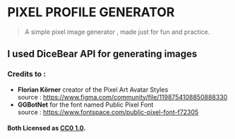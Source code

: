 # PIXEL PROFILE GENERATOR

> A simple pixel image generator , made just for fun and practice.

## I used **DiceBear API** for generating images

### Credits to :
- **Florian Körner** creator of the Pixel Art Avatar Styles <br/>
    source : https://www.figma.com/community/file/1198754108850888330
- **GGBotNet** for the font named Public Pixel Font <br/>
    source : https://www.fontspace.com/public-pixel-font-f72305
#### Both Licensed as [CC0 1.0](https://www.fontspace.com/public-pixel-font-f72305).